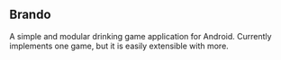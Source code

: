 ## Brando

A simple and modular drinking game application for Android. Currently implements one game, but it is easily extensible with more.
